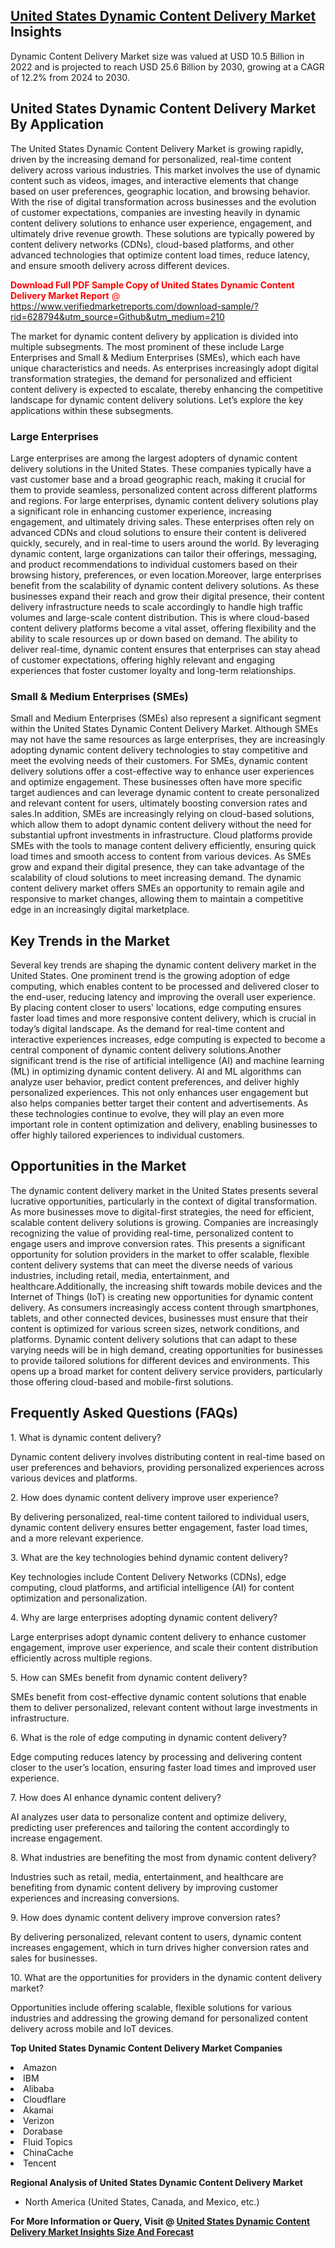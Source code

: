 <h2><a href="https://www.verifiedmarketreports.com/download-sample/?rid=628794&amp;utm_source=Github&amp;utm_medium=210" target="_blank">United States Dynamic Content Delivery Market</a> Insights</h2><p>Dynamic Content Delivery Market size was valued at USD 10.5 Billion in 2022 and is projected to reach USD 25.6 Billion by 2030, growing at a CAGR of 12.2% from 2024 to 2030.</p><p><h2>United States Dynamic Content Delivery Market By Application</h2>The United States Dynamic Content Delivery Market is growing rapidly, driven by the increasing demand for personalized, real-time content delivery across various industries. This market involves the use of dynamic content such as videos, images, and interactive elements that change based on user preferences, geographic location, and browsing behavior. With the rise of digital transformation across businesses and the evolution of customer expectations, companies are investing heavily in dynamic content delivery solutions to enhance user experience, engagement, and ultimately drive revenue growth. These solutions are typically powered by content delivery networks (CDNs), cloud-based platforms, and other advanced technologies that optimize content load times, reduce latency, and ensure smooth delivery across different devices. <p><span class=""><span style="color: #ff0000;"><strong>Download Full PDF Sample Copy of United States Dynamic Content Delivery Market Report</strong> @ </span><a href="https://www.verifiedmarketreports.com/download-sample/?rid=628794&amp;utm_source=Github&amp;utm_medium=210" target="_blank">https://www.verifiedmarketreports.com/download-sample/?rid=628794&amp;utm_source=Github&amp;utm_medium=210</a></span></p>The market for dynamic content delivery by application is divided into multiple subsegments. The most prominent of these include Large Enterprises and Small & Medium Enterprises (SMEs), which each have unique characteristics and needs. As enterprises increasingly adopt digital transformation strategies, the demand for personalized and efficient content delivery is expected to escalate, thereby enhancing the competitive landscape for dynamic content delivery solutions. Let’s explore the key applications within these subsegments.<h3>Large Enterprises</h3>Large enterprises are among the largest adopters of dynamic content delivery solutions in the United States. These companies typically have a vast customer base and a broad geographic reach, making it crucial for them to provide seamless, personalized content across different platforms and regions. For large enterprises, dynamic content delivery solutions play a significant role in enhancing customer experience, increasing engagement, and ultimately driving sales. These enterprises often rely on advanced CDNs and cloud solutions to ensure their content is delivered quickly, securely, and in real-time to users around the world. By leveraging dynamic content, large organizations can tailor their offerings, messaging, and product recommendations to individual customers based on their browsing history, preferences, or even location.Moreover, large enterprises benefit from the scalability of dynamic content delivery solutions. As these businesses expand their reach and grow their digital presence, their content delivery infrastructure needs to scale accordingly to handle high traffic volumes and large-scale content distribution. This is where cloud-based content delivery platforms become a vital asset, offering flexibility and the ability to scale resources up or down based on demand. The ability to deliver real-time, dynamic content ensures that enterprises can stay ahead of customer expectations, offering highly relevant and engaging experiences that foster customer loyalty and long-term relationships.<h3>Small & Medium Enterprises (SMEs)</h3>Small and Medium Enterprises (SMEs) also represent a significant segment within the United States Dynamic Content Delivery Market. Although SMEs may not have the same resources as large enterprises, they are increasingly adopting dynamic content delivery technologies to stay competitive and meet the evolving needs of their customers. For SMEs, dynamic content delivery solutions offer a cost-effective way to enhance user experiences and optimize engagement. These businesses often have more specific target audiences and can leverage dynamic content to create personalized and relevant content for users, ultimately boosting conversion rates and sales.In addition, SMEs are increasingly relying on cloud-based solutions, which allow them to adopt dynamic content delivery without the need for substantial upfront investments in infrastructure. Cloud platforms provide SMEs with the tools to manage content delivery efficiently, ensuring quick load times and smooth access to content from various devices. As SMEs grow and expand their digital presence, they can take advantage of the scalability of cloud solutions to meet increasing demand. The dynamic content delivery market offers SMEs an opportunity to remain agile and responsive to market changes, allowing them to maintain a competitive edge in an increasingly digital marketplace.<h2>Key Trends in the Market</h2>Several key trends are shaping the dynamic content delivery market in the United States. One prominent trend is the growing adoption of edge computing, which enables content to be processed and delivered closer to the end-user, reducing latency and improving the overall user experience. By placing content closer to users' locations, edge computing ensures faster load times and more responsive content delivery, which is crucial in today’s digital landscape. As the demand for real-time content and interactive experiences increases, edge computing is expected to become a central component of dynamic content delivery solutions.Another significant trend is the rise of artificial intelligence (AI) and machine learning (ML) in optimizing dynamic content delivery. AI and ML algorithms can analyze user behavior, predict content preferences, and deliver highly personalized experiences. This not only enhances user engagement but also helps companies better target their content and advertisements. As these technologies continue to evolve, they will play an even more important role in content optimization and delivery, enabling businesses to offer highly tailored experiences to individual customers.<h2>Opportunities in the Market</h2>The dynamic content delivery market in the United States presents several lucrative opportunities, particularly in the context of digital transformation. As more businesses move to digital-first strategies, the need for efficient, scalable content delivery solutions is growing. Companies are increasingly recognizing the value of providing real-time, personalized content to engage users and improve conversion rates. This presents a significant opportunity for solution providers in the market to offer scalable, flexible content delivery systems that can meet the diverse needs of various industries, including retail, media, entertainment, and healthcare.Additionally, the increasing shift towards mobile devices and the Internet of Things (IoT) is creating new opportunities for dynamic content delivery. As consumers increasingly access content through smartphones, tablets, and other connected devices, businesses must ensure that their content is optimized for various screen sizes, network conditions, and platforms. Dynamic content delivery solutions that can adapt to these varying needs will be in high demand, creating opportunities for businesses to provide tailored solutions for different devices and environments. This opens up a broad market for content delivery service providers, particularly those offering cloud-based and mobile-first solutions.<h2>Frequently Asked Questions (FAQs)</h2><p>1. What is dynamic content delivery?</p><p>Dynamic content delivery involves distributing content in real-time based on user preferences and behaviors, providing personalized experiences across various devices and platforms.</p><p>2. How does dynamic content delivery improve user experience?</p><p>By delivering personalized, real-time content tailored to individual users, dynamic content delivery ensures better engagement, faster load times, and a more relevant experience.</p><p>3. What are the key technologies behind dynamic content delivery?</p><p>Key technologies include Content Delivery Networks (CDNs), edge computing, cloud platforms, and artificial intelligence (AI) for content optimization and personalization.</p><p>4. Why are large enterprises adopting dynamic content delivery?</p><p>Large enterprises adopt dynamic content delivery to enhance customer engagement, improve user experience, and scale their content distribution efficiently across multiple regions.</p><p>5. How can SMEs benefit from dynamic content delivery?</p><p>SMEs benefit from cost-effective dynamic content solutions that enable them to deliver personalized, relevant content without large investments in infrastructure.</p><p>6. What is the role of edge computing in dynamic content delivery?</p><p>Edge computing reduces latency by processing and delivering content closer to the user’s location, ensuring faster load times and improved user experience.</p><p>7. How does AI enhance dynamic content delivery?</p><p>AI analyzes user data to personalize content and optimize delivery, predicting user preferences and tailoring the content accordingly to increase engagement.</p><p>8. What industries are benefiting the most from dynamic content delivery?</p><p>Industries such as retail, media, entertainment, and healthcare are benefiting from dynamic content delivery by improving customer experiences and increasing conversions.</p><p>9. How does dynamic content delivery improve conversion rates?</p><p>By delivering personalized, relevant content to users, dynamic content increases engagement, which in turn drives higher conversion rates and sales for businesses.</p><p>10. What are the opportunities for providers in the dynamic content delivery market?</p><p>Opportunities include offering scalable, flexible solutions for various industries and addressing the growing demand for personalized content delivery across mobile and IoT devices.</p></p><p><strong>Top United States Dynamic Content Delivery Market Companies</strong></p><div data-test-id=""><p><li>Amazon</li><li> IBM</li><li> Alibaba</li><li> Cloudflare</li><li> Akamai</li><li> Verizon</li><li> Dorabase</li><li> Fluid Topics</li><li> ChinaCache</li><li> Tencent</li></p><div><strong>Regional Analysis of&nbsp;United States Dynamic Content Delivery Market</strong></div><ul><li dir="ltr"><p dir="ltr">North America&nbsp;(United States, Canada, and Mexico, etc.)</p></li></ul><p><strong>For More Information or Query, Visit @&nbsp;</strong><strong><a href="https://www.verifiedmarketreports.com/product/dynamic-content-delivery-market/?utm_source=Github&amp;utm_medium=210" target="_blank">United States Dynamic Content Delivery Market Insights Size And Forecast</a></strong></p></div>
